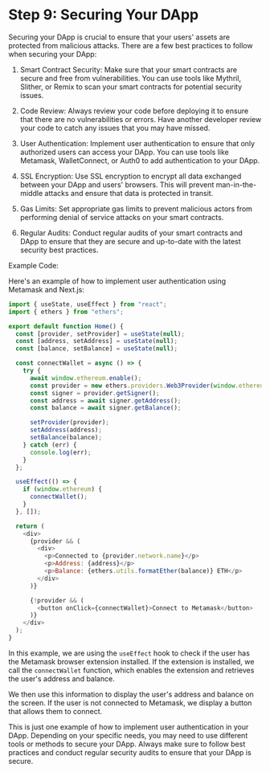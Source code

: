 # Step 9: Securing Your DApp

Securing your DApp is crucial to ensure that your users' assets are protected from malicious attacks. There are a few best practices to follow when securing your DApp:

1. Smart Contract Security: Make sure that your smart contracts are secure and free from vulnerabilities. You can use tools like Mythril, Slither, or Remix to scan your smart contracts for potential security issues.

2. Code Review: Always review your code before deploying it to ensure that there are no vulnerabilities or errors. Have another developer review your code to catch any issues that you may have missed.

3. User Authentication: Implement user authentication to ensure that only authorized users can access your DApp. You can use tools like Metamask, WalletConnect, or Auth0 to add authentication to your DApp.

4. SSL Encryption: Use SSL encryption to encrypt all data exchanged between your DApp and users' browsers. This will prevent man-in-the-middle attacks and ensure that data is protected in transit.

5. Gas Limits: Set appropriate gas limits to prevent malicious actors from performing denial of service attacks on your smart contracts.

6. Regular Audits: Conduct regular audits of your smart contracts and DApp to ensure that they are secure and up-to-date with the latest security best practices.

Example Code:

Here's an example of how to implement user authentication using Metamask and Next.js:

```javascript
import { useState, useEffect } from "react";
import { ethers } from "ethers";

export default function Home() {
  const [provider, setProvider] = useState(null);
  const [address, setAddress] = useState(null);
  const [balance, setBalance] = useState(null);

  const connectWallet = async () => {
    try {
      await window.ethereum.enable();
      const provider = new ethers.providers.Web3Provider(window.ethereum);
      const signer = provider.getSigner();
      const address = await signer.getAddress();
      const balance = await signer.getBalance();

      setProvider(provider);
      setAddress(address);
      setBalance(balance);
    } catch (err) {
      console.log(err);
    }
  };

  useEffect(() => {
    if (window.ethereum) {
      connectWallet();
    }
  }, []);

  return (
    <div>
      {provider && (
        <div>
          <p>Connected to {provider.network.name}</p>
          <p>Address: {address}</p>
          <p>Balance: {ethers.utils.formatEther(balance)} ETH</p>
        </div>
      )}

      {!provider && (
        <button onClick={connectWallet}>Connect to Metamask</button>
      )}
    </div>
  );
}
```

In this example, we are using the `useEffect` hook to check if the user has the Metamask browser extension installed. If the extension is installed, we call the `connectWallet` function, which enables the extension and retrieves the user's address and balance.

We then use this information to display the user's address and balance on the screen. If the user is not connected to Metamask, we display a button that allows them to connect.

This is just one example of how to implement user authentication in your DApp. Depending on your specific needs, you may need to use different tools or methods to secure your DApp. Always make sure to follow best practices and conduct regular security audits to ensure that your DApp is secure.
